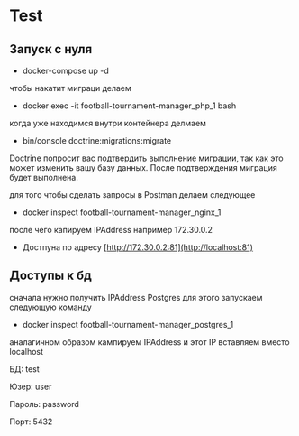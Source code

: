 # Test

## Запуск с нуля
- docker-compose up -d

чтобы накатит миграци делаем

- docker exec -it football-tournament-manager_php_1 bash


когда уже находимся  внутри  контейнера делмаем 

- bin/console doctrine:migrations:migrate 

Doctrine попросит вас подтвердить выполнение миграции, так как это может изменить вашу базу данных. После подтверждения миграция будет выполнена.

для того чтобы сделать запросы в Postman делаем следующее

- docker inspect football-tournament-manager_nginx_1

после чего капируем IPAddress например  172.30.0.2




- Достпуна по адресу [http://172.30.0.2:81](http://localhost:81)

## Доступы к бд

сначала нужно получить IPAddress  Postgres для этого запускаем следующую команду

- docker inspect football-tournament-manager_postgres_1

аналагичном образом  кампируем IPAddress  и этот IP вставляем  вместо localhost




БД: test

Юзер: user

Пароль: password

Порт: 5432